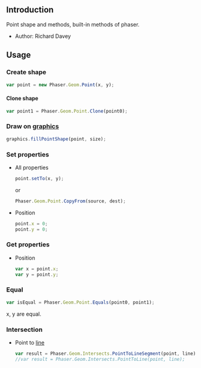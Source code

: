 ## Introduction

Point shape and methods, built-in methods of phaser.

- Author: Richard Davey

## Usage

### Create shape

```javascript
var point = new Phaser.Geom.Point(x, y);
```

#### Clone shape

```javascript
var point1 = Phaser.Geom.Point.Clone(point0);
```

### Draw on [graphics](graphics.md)

```javascript
graphics.fillPointShape(point, size);
```

### Set properties

- All properties
    ```javascript
    point.setTo(x, y);
    ```
    or
    ```javascript
    Phaser.Geom.Point.CopyFrom(source, dest);
    ```
- Position
    ```javascript
    point.x = 0;
    point.y = 0;
    ```

### Get properties

- Position
    ```javascript
    var x = point.x;
    var y = point.y;
    ```

### Equal

```javascript
var isEqual = Phaser.Geom.Point.Equals(point0, point1);
```

x, y are equal.

### Intersection

- Point to [line](geom-line.md)
    ```javascript
    var result = Phaser.Geom.Intersects.PointToLineSegment(point, line);
    //var result = Phaser.Geom.Intersects.PointToLine(point, line);
    ```